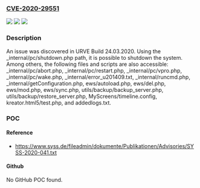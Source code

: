 ### [CVE-2020-29551](https://cve.mitre.org/cgi-bin/cvename.cgi?name=CVE-2020-29551)
![](https://img.shields.io/static/v1?label=Product&message=n%2Fa&color=blue)
![](https://img.shields.io/static/v1?label=Version&message=n%2Fa&color=blue)
![](https://img.shields.io/static/v1?label=Vulnerability&message=n%2Fa&color=brighgreen)

### Description

An issue was discovered in URVE Build 24.03.2020. Using the _internal/pc/shutdown.php path, it is possible to shutdown the system. Among others, the following files and scripts are also accessible: _internal/pc/abort.php, _internal/pc/restart.php, _internal/pc/vpro.php, _internal/pc/wake.php, _internal/error_u201409.txt, _internal/runcmd.php, _internal/getConfiguration.php, ews/autoload.php, ews/del.php, ews/mod.php, ews/sync.php, utils/backup/backup_server.php, utils/backup/restore_server.php, MyScreens/timeline.config, kreator.html5/test.php, and addedlogs.txt.

### POC

#### Reference
- https://www.syss.de/fileadmin/dokumente/Publikationen/Advisories/SYSS-2020-041.txt

#### Github
No GitHub POC found.

